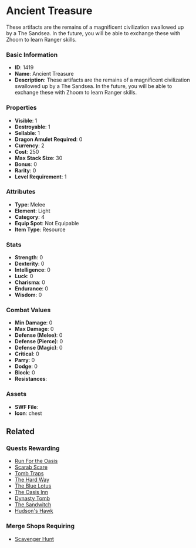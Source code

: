 # Ancient Treasure

These artifacts are the remains of a magnificent civilization swallowed up by a The Sandsea. In the future, you will be able to exchange these with Zhoom to learn Ranger skills.

### Basic Information

- **ID**: 1419
- **Name**: Ancient Treasure
- **Description**: These artifacts are the remains of a magnificent civilization swallowed up by a The Sandsea. In the future, you will be able to exchange these with Zhoom to learn Ranger skills.

### Properties

- **Visible**: 1
- **Destroyable**: 1
- **Sellable**: 1
- **Dragon Amulet Required**: 0
- **Currency**: 2
- **Cost**: 250
- **Max Stack Size**: 30
- **Bonus**: 0
- **Rarity**: 0
- **Level Requirement**: 1

### Attributes

- **Type**: Melee
- **Element**: Light
- **Category**: 4
- **Equip Spot**: Not Equipable
- **Item Type**: Resource

### Stats

- **Strength**: 0
- **Dexterity**: 0
- **Intelligence**: 0
- **Luck**: 0
- **Charisma**: 0
- **Endurance**: 0
- **Wisdom**: 0

### Combat Values

- **Min Damage**: 0
- **Max Damage**: 0
- **Defense (Melee)**: 0
- **Defense (Pierce)**: 0
- **Defense (Magic)**: 0
- **Critical**: 0
- **Parry**: 0
- **Dodge**: 0
- **Block**: 0
- **Resistances**: 

### Assets

- **SWF File**: 
- **Icon**: chest

## Related

### Quests Rewarding

- [Run For the Oasis](../quests/195-run-for-the-oasis.md)
- [Scarab Scare](../quests/196-scarab-scare.md)
- [Tomb Traps](../quests/197-tomb-traps.md)
- [The Hard Way](../quests/200-the-hard-way.md)
- [The Blue Lotus](../quests/201-the-blue-lotus.md)
- [The Oasis Inn](../quests/203-the-oasis-inn.md)
- [Dynasty Tomb](../quests/204-dynasty-tomb.md)
- [The Sandwitch](../quests/210-the-sandwitch.md)
- [Hudson's Hawk](../quests/211-hudson-s-hawk.md)

### Merge Shops Requiring

- [Scavenger Hunt](../merge-shops/40-scavenger-hunt.md)

